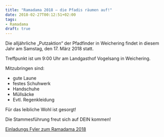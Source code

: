 ```yaml
---
title: "Ramadama 2018 — die Pfadis räumen auf!"
date: 2018-02-27T00:12:51+02:00
tags:
- Ramadama
draft: true
---
```


Die alljährliche „Putzaktion“ der Pfadfinder in Weichering findet in diesem Jahr am Samstag, den 17. März 2018 statt.

Treffpunkt ist um 9:00 Uhr am Landgasthof Vogelsang in Weichering.

Mitzubringen sind:

- gute Laune
- festes Schuhwerk
- Handschuhe
- Müllsäcke
- Evtl. Regenkleidung

Für das leibliche Wohl ist gesorgt!

Die Stammesführung freut sich auf DEIN kommen!

[Einladungs Fyler zum Ramadama 2018](/assets/ramadama2018-flyer.pdf)
